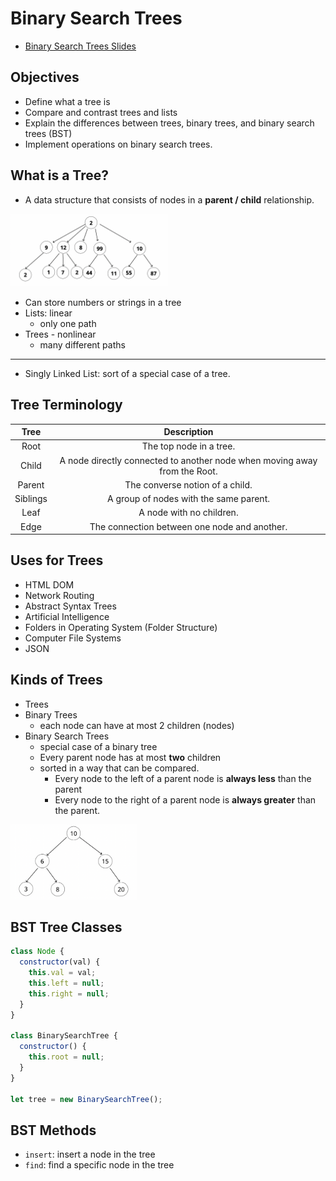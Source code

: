 # Binary Search Trees

- [Binary Search Trees Slides](https://cs.slides.com/colt_steele/trees)

## Objectives

- Define what a tree is
- Compare and contrast trees and lists
- Explain the differences between trees, binary trees, and binary search trees (BST)
- Implement operations on binary search trees.

## What is a Tree?

- A data structure that consists of nodes in a **parent / child** relationship.

<img style="width:50%" src="./trees-diagram.png" alt="Diagram of Trees">

- Can store numbers or strings in a tree
- Lists: linear
  - only one path
- Trees - nonlinear
  - many different paths

---

- Singly Linked List: sort of a special case of a tree.

## Tree Terminology

|   Tree   |                                Description                                |
| :------: | :-----------------------------------------------------------------------: |
|   Root   |                          The top node in a tree.                          |
|  Child   | A node directly connected to another node when moving away from the Root. |
|  Parent  |                      The converse notion of a child.                      |
| Siblings |                  A group of nodes with the same parent.                   |
|   Leaf   |                         A node with no children.                          |
|   Edge   |               The connection between one node and another.                |

## Uses for Trees

- HTML DOM
- Network Routing
- Abstract Syntax Trees
- Artificial Intelligence
- Folders in Operating System (Folder Structure)
- Computer File Systems
- JSON

## Kinds of Trees

- Trees
- Binary Trees
  - each node can have at most 2 children (nodes)
- Binary Search Trees
  - special case of a binary tree
  - Every parent node has at most **two** children
  - sorted in a way that can be compared.
    - Every node to the left of a parent node is **always less** than the parent
    - Every node to the right of a parent node is **always greater** than the parent.

<img style="width:40%" src="./binary-search-tree.png" alt="Diagram of a Binary Search Tree">

## BST Tree Classes

```js
class Node {
  constructor(val) {
    this.val = val;
    this.left = null;
    this.right = null;
  }
}

class BinarySearchTree {
  constructor() {
    this.root = null;
  }
}

let tree = new BinarySearchTree();
```

## BST Methods

- `insert`: insert a node in the tree
- `find`: find a specific node in the tree
